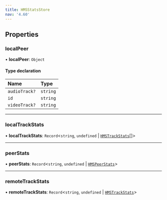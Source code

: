 ```yaml
---
title: HMSStatsStore
nav: '4.60'
---
```


## Properties

### localPeer

• **localPeer**: `Object`

#### Type declaration

| Name          | Type     |
| :------------ | :------- |
| `audioTrack?` | `string` |
| `id`          | `string` |
| `videoTrack?` | `string` |

---

### localTrackStats

• **localTrackStats**: `Record`<`string`, `undefined` \| [`HMSTrackStats`](/api-reference/javascript/v2/interfaces/HMSTrackStats)[]\>

---

### peerStats

• **peerStats**: `Record`<`string`, `undefined` \| [`HMSPeerStats`](/api-reference/javascript/v2/interfaces/HMSPeerStats)\>

---

### remoteTrackStats

• **remoteTrackStats**: `Record`<`string`, `undefined` \| [`HMSTrackStats`](/api-reference/javascript/v2/interfaces/HMSTrackStats)\>

